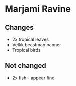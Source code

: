 # Marjami Ravine

## Changes

* 2x tropical leaves
* Velkk beastman banner
* Tropical birds

## Not changed

* 2x fish - appear fine
